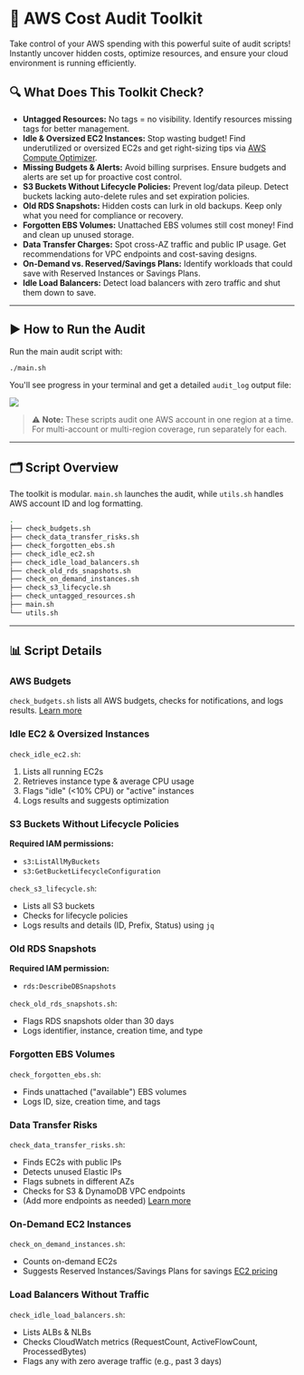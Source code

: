 

# 🚀 AWS Cost Audit Toolkit

Take control of your AWS spending with this powerful suite of audit scripts! Instantly uncover hidden costs, optimize resources, and ensure your cloud environment is running efficiently.

## 🔍 What Does This Toolkit Check?

- **Untagged Resources:** No tags = no visibility. Identify resources missing tags for better management.
- **Idle & Oversized EC2 Instances:** Stop wasting budget! Find underutilized or oversized EC2s and get right-sizing tips via [AWS Compute Optimizer](https://aws.amazon.com/compute-optimizer/).
- **Missing Budgets & Alerts:** Avoid billing surprises. Ensure budgets and alerts are set up for proactive cost control.
- **S3 Buckets Without Lifecycle Policies:** Prevent log/data pileup. Detect buckets lacking auto-delete rules and set expiration policies.
- **Old RDS Snapshots:** Hidden costs can lurk in old backups. Keep only what you need for compliance or recovery.
- **Forgotten EBS Volumes:** Unattached EBS volumes still cost money! Find and clean up unused storage.
- **Data Transfer Charges:** Spot cross-AZ traffic and public IP usage. Get recommendations for VPC endpoints and cost-saving designs.
- **On-Demand vs. Reserved/Savings Plans:** Identify workloads that could save with Reserved Instances or Savings Plans.
- **Idle Load Balancers:** Detect load balancers with zero traffic and shut them down to save.

---

## ▶️ How to Run the Audit

Run the main audit script with:

```bash
./main.sh
```

You'll see progress in your terminal and get a detailed `audit_log` output file:

![](../img/aws_audit_output.png)

> ⚠️ **Note:** These scripts audit one AWS account in one region at a time. For multi-account or multi-region coverage, run separately for each.

---

## 🗂️ Script Overview

The toolkit is modular. `main.sh` launches the audit, while `utils.sh` handles AWS account ID and log formatting.

```bash
.
├── check_budgets.sh
├── check_data_transfer_risks.sh
├── check_forgotten_ebs.sh
├── check_idle_ec2.sh
├── check_idle_load_balancers.sh
├── check_old_rds_snapshots.sh
├── check_on_demand_instances.sh
├── check_s3_lifecycle.sh
├── check_untagged_resources.sh
├── main.sh
└── utils.sh
```

---

## 📊 Script Details

### AWS Budgets
`check_budgets.sh` lists all AWS budgets, checks for notifications, and logs results. [Learn more](https://aws.amazon.com/aws-cost-management/aws-budgets/)

### Idle EC2 & Oversized Instances
`check_idle_ec2.sh`:
1. Lists all running EC2s
2. Retrieves instance type & average CPU usage
3. Flags "idle" (<10% CPU) or "active" instances
4. Logs results and suggests optimization

### S3 Buckets Without Lifecycle Policies
**Required IAM permissions:**
- `s3:ListAllMyBuckets`
- `s3:GetBucketLifecycleConfiguration`

`check_s3_lifecycle.sh`:
- Lists all S3 buckets
- Checks for lifecycle policies
- Logs results and details (ID, Prefix, Status) using `jq`

### Old RDS Snapshots
**Required IAM permission:**
- `rds:DescribeDBSnapshots`

`check_old_rds_snapshots.sh`:
- Flags RDS snapshots older than 30 days
- Logs identifier, instance, creation time, and type

### Forgotten EBS Volumes
`check_forgotten_ebs.sh`:
- Finds unattached ("available") EBS volumes
- Logs ID, size, creation time, and tags

### Data Transfer Risks
`check_data_transfer_risks.sh`:
- Finds EC2s with public IPs
- Detects unused Elastic IPs
- Flags subnets in different AZs
- Checks for S3 & DynamoDB VPC endpoints
- (Add more endpoints as needed)
[Learn more](https://docs.aws.amazon.com/vpc/latest/privatelink/create-interface-endpoint.html)

### On-Demand EC2 Instances
`check_on_demand_instances.sh`:
- Counts on-demand EC2s
- Suggests Reserved Instances/Savings Plans for savings
[EC2 pricing](https://aws.amazon.com/ec2/pricing/)

### Load Balancers Without Traffic
`check_idle_load_balancers.sh`:
- Lists ALBs & NLBs
- Checks CloudWatch metrics (RequestCount, ActiveFlowCount, ProcessedBytes)
- Flags any with zero average traffic (e.g., past 3 days)
